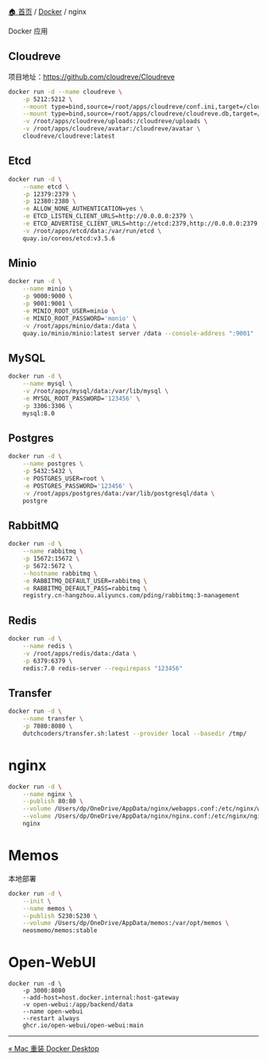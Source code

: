 [🏠 首页](../_index.md) / [Docker](_index.md) / nginx

Docker 应用

## Cloudreve

项目地址：<https://github.com/cloudreve/Cloudreve>

```bash
docker run -d --name cloudreve \
	-p 5212:5212 \
	--mount type=bind,source=/root/apps/cloudreve/conf.ini,target=/cloudreve/conf.ini \
	--mount type=bind,source=/root/apps/cloudreve/cloudreve.db,target=/cloudreve/cloudreve.db \
	-v /root/apps/cloudreve/uploads:/cloudreve/uploads \
	-v /root/apps/cloudreve/avatar:/cloudreve/avatar \
	cloudreve/cloudreve:latest
```

## Etcd

```bash
docker run -d \
	--name etcd \
	-p 12379:2379 \
	-p 12380:2380 \
	-e ALLOW_NONE_AUTHENTICATION=yes \
	-e ETCD_LISTEN_CLIENT_URLS=http://0.0.0.0:2379 \
	-e ETCD_ADVERTISE_CLIENT_URLS=http://etcd:2379,http://0.0.0.0:2379 \
	-v /root/apps/etcd/data:/var/run/etcd \
	quay.io/coreos/etcd:v3.5.6
```

## Minio

```bash
docker run -d \
	--name minio \
	-p 9000:9000 \
	-p 9001:9001 \
	-e MINIO_ROOT_USER=minio \
	-e MINIO_ROOT_PASSWORD='monio' \
	-v /root/apps/minio/data:/data \
	quay.io/minio/minio:latest server /data --console-address ":9001"
```

## MySQL

```bash
docker run -d \
	--name mysql \
	-v /root/apps/mysql/data:/var/lib/mysql \
	-e MYSQL_ROOT_PASSWORD='123456' \
	-p 3306:3306 \
	mysql:8.0
```

## Postgres

```bash
docker run -d \
	--name postgres \
	-p 5432:5432 \
	-e POSTGRES_USER=root \
	-e POSTGRES_PASSWORD='123456' \
	-v /root/apps/postgres/data:/var/lib/postgresql/data \
	postgre
```

## RabbitMQ

```bash
docker run -d \
	--name rabbitmq \
	-p 15672:15672 \
	-p 5672:5672 \
	--hostname rabbitmq \
	-e RABBITMQ_DEFAULT_USER=rabbitmq \
	-e RABBITMQ_DEFAULT_PASS=rabbitmq \
	registry.cn-hangzhou.aliyuncs.com/pding/rabbitmq:3-management
```

## Redis

```bash
docker run -d \
	--name redis \
	-v /root/apps/redis/data:/data \
	-p 6379:6379 \
	redis:7.0 redis-server --requirepass "123456"
```

## Transfer

```bash
docker run -d \
	--name transfer \
	-p 7080:8080 \
	dutchcoders/transfer.sh:latest --provider local --basedir /tmp/
```

# nginx

```bash
docker run -d \
	--name nginx \
	--publish 80:80 \
	--volume /Users/dp/OneDrive/AppData/nginx/webapps.conf:/etc/nginx/webapps.conf:ro \
	--volume /Users/dp/OneDrive/AppData/nginx/nginx.conf:/etc/nginx/nginx.conf:ro \
	nginx
```

# Memos

本地部署

```bash
docker run -d \
	--init \
	--name memos \
	--publish 5230:5230 \
	--volume /Users/dp/OneDrive/AppData/memos:/var/opt/memos \
	neosmemo/memos:stable
```

# Open-WebUI

```shell
docker run -d \
	-p 3000:8080 
	--add-host=host.docker.internal:host-gateway 
	-v open-webui:/app/backend/data 
	--name open-webui 
	--restart always 
	ghcr.io/open-webui/open-webui:main
```

---
[« Mac 重装 Docker Desktop](reinstall-docker-desktop-on-mac.md)
